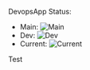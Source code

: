 DevopsApp Status:
* Main: ![Main](https://github.com/DylanvandeLaar/dylan-devops-2223/actions/workflows/DevopsApp.yml/badge.svg?branch=main)
* Dev: ![Dev](https://github.com/DylanvandeLaar/dylan-devops-2223/actions/workflows/DevopsApp.yml/badge.svg?branch=dev)
* Current: ![Current](https://github.com/DylanvandeLaar/dylan-devops-2223/actions/workflows/DevopsApp.yml/badge.svg)

Test
